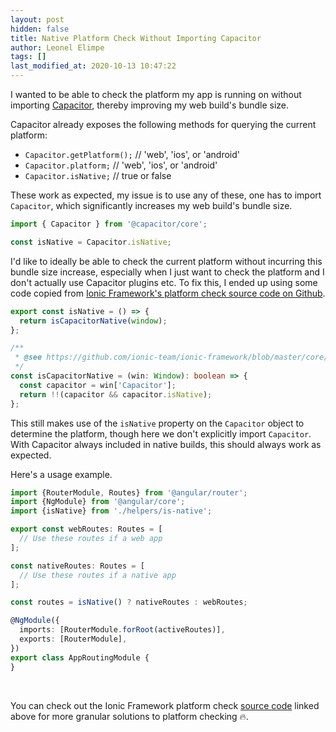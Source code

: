 ```yaml
---
layout: post
hidden: false
title: Native Platform Check Without Importing Capacitor
author: Leonel Elimpe
tags: []
last_modified_at: 2020-10-13 10:47:22
---
```

I wanted to be able to check the platform my app is running on without importing [Capacitor](https://capacitorjs.com), thereby improving my web build's bundle size.

Capacitor already exposes the following methods for querying the current platform:

- `Capacitor.getPlatform();` // 'web', 'ios', or 'android'
- `Capacitor.platform;` // 'web', 'ios', or 'android'
- `Capacitor.isNative;` // true or false

These work as expected, my issue is to use any of these, one has to import `Capacitor`, which significantly increases my web build's bundle size.

```typescript
import { Capacitor } from '@capacitor/core';

const isNative = Capacitor.isNative;
```

I'd like to ideally be able to check the current platform without incurring this bundle size increase, especially when I just want to check the platform and I don't actually use Capacitor plugins etc. To fix this, I ended up using some code copied from [Ionic Framework's platform check source code on Github](https://github.com/ionic-team/ionic-framework/blob/master/core/src/utils/platform.ts).

```typescript
export const isNative = () => {
  return isCapacitorNative(window);
};

/**
 * @see https://github.com/ionic-team/ionic-framework/blob/master/core/src/utils/platform.ts
 */
const isCapacitorNative = (win: Window): boolean => {
  const capacitor = win['Capacitor'];
  return !!(capacitor && capacitor.isNative);
};

```

This still makes use of the `isNative` property on the `Capacitor` object to determine the platform, though here we don't explicitly import `Capacitor`. With Capacitor always included in native builds, this should always work as expected.

Here's a usage example.

```typescript
import {RouterModule, Routes} from '@angular/router';
import {NgModule} from '@angular/core';
import {isNative} from './helpers/is-native';

export const webRoutes: Routes = [
  // Use these routes if a web app
];

const nativeRoutes: Routes = [
  // Use these routes if a native app
];

const routes = isNative() ? nativeRoutes : webRoutes;

@NgModule({
  imports: [RouterModule.forRoot(activeRoutes)],
  exports: [RouterModule],
})
export class AppRoutingModule {
}

```

<br>

You can check out the Ionic Framework platform check [source code](https://github.com/ionic-team/ionic-framework/blob/master/core/src/utils/platform.ts) linked above for more granular solutions to platform checking 🔥.
